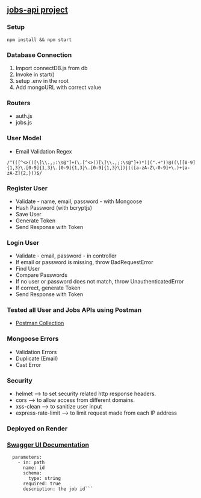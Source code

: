 
## [jobs-api project](https://job-api-temp.onrender.com/)

### Setup

```npm install && npm start```

### Database Connection
1. Import connectDB.js from db
2. Invoke in start()
3. setup .env in the root
4. Add mongoURL with correct value

### Routers
- auth.js
- jobs.js

### User Model
- Email Validation Regex

```/^(([^<>()[\]\\.,;:\s@"]+(\.[^<>()[\]\\.,;:\s@"]+)*)|(".+"))@((\[[0-9]{1,3}\.[0-9]{1,3}\.[0-9]{1,3}\.[0-9]{1,3}\])|(([a-zA-Z\-0-9]+\.)+[a-zA-Z]{2,}))$/```

### Register User

- Validate - name, email, password - with Mongoose
- Hash Password (with bcryptjs)
- Save User
- Generate Token
- Send Response with Token

### Login User

- Validate - email, password - in controller
- If email or password is missing, throw BadRequestError
- Find User
- Compare Passwords
- If no user or password does not match, throw UnauthenticatedError
- If correct, generate Token
- Send Response with Token

### Tested all User and Jobs APIs using Postman

- [Postman Collection](https://schema.postman.com/json/collection/v2.1.0/collection.json)


### Mongoose Errors

- Validation Errors
- Duplicate (Email)
- Cast Error


### Security

- helmet --> to set security related http response headers.
- cors --> to allow access from different domains.
- xss-clean --> to sanitize user input
- express-rate-limit --> to limit request made from each IP address

### Deployed on Render

### [Swagger UI Documentation](https://job-api-temp.onrender.com/api-docs)

```/jobs/{id}:
  parameters:
    - in: path
      name: id
      schema:
        type: string
      required: true
      description: the job id```

